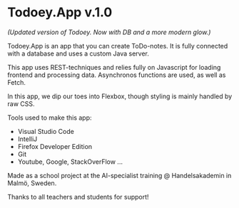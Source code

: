 # Todoey.App v.1.0
_(Updated version of Todoey. Now with DB and a more modern glow.)_

Todoey.App is an app that you can create ToDo-notes.
It is fully connected with a database and uses
a custom Java server.

This app uses REST-techniques and relies fully on
Javascript for loading frontend and processing data.
Asynchronos functions are used, as well as Fetch.

In this app, we dip our toes into Flexbox,
though styling is mainly handled by raw CSS.

Tools used to make this app:


* Visual Studio Code
* IntelliJ
* Firefox Developer Edition
* Git
* Youtube, Google, StackOverFlow ...


Made as a school project at the AI-specialist training
@ Handelsakademin in Malmö, Sweden.

Thanks to all teachers and students for support!
